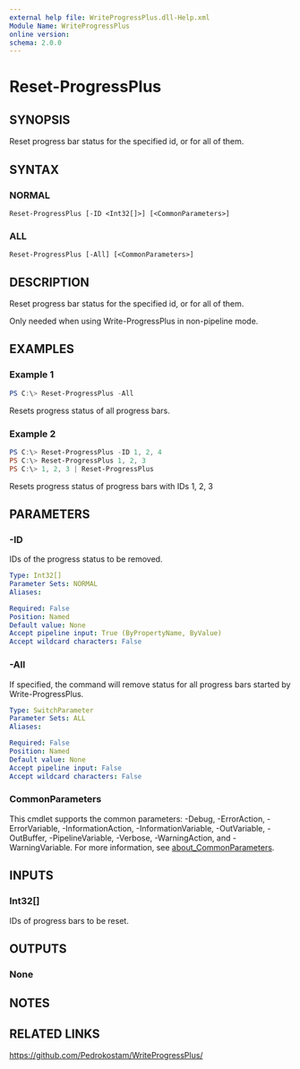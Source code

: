 ```yaml
---
external help file: WriteProgressPlus.dll-Help.xml
Module Name: WriteProgressPlus
online version:
schema: 2.0.0
---
```


# Reset-ProgressPlus

## SYNOPSIS
Reset progress bar status for the specified id, or for all of them.

## SYNTAX

### NORMAL
```
Reset-ProgressPlus [-ID <Int32[]>] [<CommonParameters>]
```

### ALL
```
Reset-ProgressPlus [-All] [<CommonParameters>]
```

## DESCRIPTION
Reset progress bar status for the specified id, or for all of them. 

Only needed when using Write-ProgressPlus in non-pipeline mode.

## EXAMPLES

### Example 1
```powershell
PS C:\> Reset-ProgressPlus -All
```

Resets progress status of all progress bars.

### Example 2
```powershell
PS C:\> Reset-ProgressPlus -ID 1, 2, 4
PS C:\> Reset-ProgressPlus 1, 2, 3
PS C:\> 1, 2, 3 | Reset-ProgressPlus
```

Resets progress status of progress bars with IDs 1, 2, 3

## PARAMETERS

### -ID
IDs of the progress status to be removed.

```yaml
Type: Int32[]
Parameter Sets: NORMAL
Aliases:

Required: False
Position: Named
Default value: None
Accept pipeline input: True (ByPropertyName, ByValue)
Accept wildcard characters: False
```

### -All
If specified, the command will remove status for all progress bars started by Write-ProgressPlus.

```yaml
Type: SwitchParameter
Parameter Sets: ALL
Aliases:

Required: False
Position: Named
Default value: None
Accept pipeline input: False
Accept wildcard characters: False
```


### CommonParameters
This cmdlet supports the common parameters: -Debug, -ErrorAction, -ErrorVariable, -InformationAction, -InformationVariable, -OutVariable, -OutBuffer, -PipelineVariable, -Verbose, -WarningAction, and -WarningVariable. For more information, see [about_CommonParameters](http://go.microsoft.com/fwlink/?LinkID=113216).

## INPUTS

### Int32[]
IDs of progress bars to be reset.

## OUTPUTS

### None
## NOTES

## RELATED LINKS
https://github.com/Pedrokostam/WriteProgressPlus/